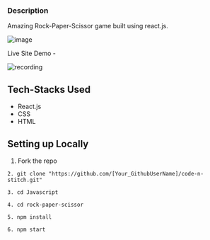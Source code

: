 ### Description
 Amazing Rock-Paper-Scissor game built using react.js.
 
![image](https://user-images.githubusercontent.com/74766567/136348691-ecc0221e-6696-484c-a1db-ded5fd420feb.png)

Live Site Demo -

![recording](https://user-images.githubusercontent.com/74766567/136528822-6d2b6ef9-3115-46b8-b5a2-d7363a47884e.gif)




## Tech-Stacks Used
 - React.js
 - CSS
 - HTML

## Setting up Locally 

1. Fork the repo
```
2. git clone "https://github.com/[Your_GithubUserName]/code-n-stitch.git"
```
```
3. cd Javascript
```
```
4. cd rock-paper-scissor
```
```
5. npm install
```
```
6. npm start
```
